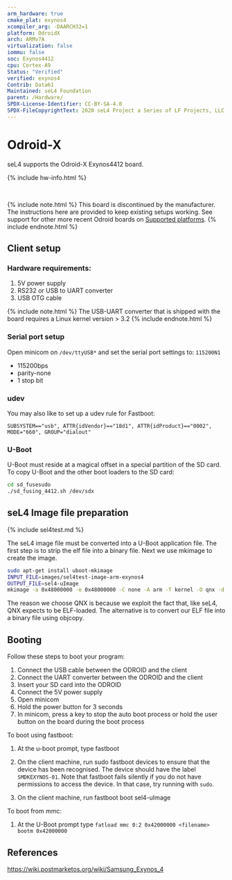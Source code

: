 ```yaml
---
arm_hardware: true
cmake_plat: exynos4
xcompiler_arg: -DAARCH32=1
platform: OdroidX
arch: ARMv7A
virtualization: false
iommu: false
soc: Exynos4412
cpu: Cortex-A9
Status: "Verified"
verified: exynos4
Contrib: Data61
Maintained: seL4 Foundation
parent: /Hardware/
SPDX-License-Identifier: CC-BY-SA-4.0
SPDX-FileCopyrightText: 2020 seL4 Project a Series of LF Projects, LLC.
---
```


# Odroid-X

seL4 supports the Odroid-X Exynos4412 board.

{% include hw-info.html %}

&nbsp;

{% include note.html  %}
This board is discontinued by the manufacturer. The instructions here are
provided to keep existing setups working. See support for other more recent
Odroid boards on [Supported platforms](./).
{% include endnote.html %}

## Client setup

### Hardware requirements:

1. 5V power supply
1. RS232 or USB to UART converter
1. USB OTG cable

{% include note.html %}
The USB-UART converter that is shipped with the board requires a
Linux kernel version > 3.2
{% include endnote.html %}

### Serial port setup

Open minicom on `/dev/ttyUSB*` and set the serial port settings to: `115200N1`

- 115200bps
- parity-none
- 1 stop bit

### udev

You may also like to set up a udev rule for Fastboot:

```none
SUBSYSTEM=="usb", ATTR{idVendor}=="18d1", ATTR{idProduct}=="0002", MODE="660", GROUP="dialout"
```

### U-Boot

U-Boot must reside at a magical offset in a special partition of the SD
card. To copy U-Boot and the other boot loaders to the SD card:

```bash
cd sd_fusesudo
./sd_fusing_4412.sh /dev/sdx
```

## seL4 Image file preparation

{% include sel4test.md %}

The seL4 image file must be converted
into a U-Boot application file. The first step is to strip the elf file
into a binary file. Next we use mkimage to create the image.

```bash
sudo apt-get install uboot-mkimage
INPUT_FILE=images/sel4test-image-arm-exynos4
OUTPUT_FILE=sel4-uImage
mkimage -a 0x48000000 -e 0x48000000 -C none -A arm -T kernel -O qnx -d $INPUT_FILE $OUTPUT_FILE
```

The reason we choose QNX is because we exploit the fact that, like seL4,
QNX expects to be ELF-loaded. The alternative is to convert our ELF file
into a binary file using objcopy.

## Booting

Follow these steps to boot your program:

  1.  Connect the USB cable between the ODROID and the client
  2.  Connect the UART converter between the ODROID and the client
  3.  Insert your SD card into the ODROID
  4.  Connect the 5V power supply
  5.  Open minicom
  6.  Hold the power button for 3 seconds
  7.  In minicom, press a key to stop the auto boot process or hold the
      user button on the board during the boot process

To boot using fastboot:

  1.  At the u-boot prompt, type fastboot

  2. On the client machine, run sudo fastboot devices to ensure that the device
     has been recognised. The device should have the label `SMDKEXYNOS-01`.
     Note that fastboot fails silently if you do not have permissions to access
     the device. In that case, try running with `sudo`.

  3.  On the client machine, run fastboot boot sel4-uImage

To boot from mmc:

  1.  At the U-Boot prompt type
      `fatload mmc 0:2 0x42000000 <filename> bootm 0x42000000`

## References

<https://wiki.postmarketos.org/wiki/Samsung_Exynos_4>
